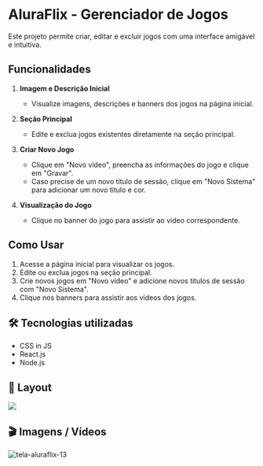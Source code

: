 # AluraFlix - Gerenciador de Jogos

Este projeto permite criar, editar e excluir jogos com uma interface amigável e intuitiva.

## Funcionalidades

1. **Imagem e Descrição Inicial**
   - Visualize imagens, descrições e banners dos jogos na página inicial.

2. **Seção Principal**
   - Edite e exclua jogos existentes diretamente na seção principal.

3. **Criar Novo Jogo**
   - Clique em "Novo vídeo", preencha as informações do jogo e clique em "Gravar".
   - Caso precise de um novo título de sessão, clique em "Novo Sistema" para adicionar um novo título e cor.

4. **Visualização do Jogo**
   - Clique no banner do jogo para assistir ao vídeo correspondente.

## Como Usar

1. Acesse a página inicial para visualizar os jogos.
2. Edite ou exclua jogos na seção principal.
3. Crie novos jogos em "Novo vídeo" e adicione novos títulos de sessão com "Novo Sistema".
4. Clique nos banners para assistir aos vídeos dos jogos.


## 🛠️ Tecnologias utilizadas

- CSS in JS
- React.js
- Node.js

## 🚧 Layout

<a href="https://www.figma.com/design/06e5IXeOVl8QvA3mm4TENR/New-AluraFlix---PT?node-id=1-106&t=exjs8cmyDaqJVzBW-0" target="_blank">
<img src="https://user-images.githubusercontent.com/71772559/178192253-4fe4757c-de57-4878-a38c-a483c25670b1.png" />
</a>

## 🎬 Imagens / Vídeos 

![tela-aluraflix-13](https://github.com/Mctks2/aluraflix/assets/62295808/3fcde14e-6ca9-407c-9c9e-f7879e6fd410)

